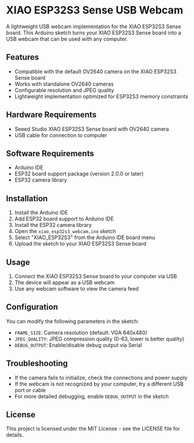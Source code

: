 # XIAO ESP32S3 Sense USB Webcam

A lightweight USB webcam implementation for the XIAO ESP32S3 Sense board. This Arduino sketch turns your XIAO ESP32S3 Sense board into a USB webcam that can be used with any computer.

## Features

- Compatible with the default OV2640 camera on the XIAO ESP32S3 Sense board
- Works with standalone OV2640 cameras
- Configurable resolution and JPEG quality
- Lightweight implementation optimized for ESP32S3 memory constraints

## Hardware Requirements

- Seeed Studio XIAO ESP32S3 Sense board with OV2640 camera
- USB cable for connection to computer

## Software Requirements

- Arduino IDE
- ESP32 board support package (version 2.0.0 or later)
- ESP32 camera library

## Installation

1. Install the Arduino IDE
2. Add ESP32 board support to Arduino IDE
3. Install the ESP32 camera library
4. Open the `xiao_esp32s3_webcam.ino` sketch
5. Select "XIAO_ESP32S3" from the Arduino IDE board menu
6. Upload the sketch to your XIAO ESP32S3 Sense board

## Usage

1. Connect the XIAO ESP32S3 Sense board to your computer via USB
2. The device will appear as a USB webcam
3. Use any webcam software to view the camera feed

## Configuration

You can modify the following parameters in the sketch:

- `FRAME_SIZE`: Camera resolution (default: VGA 640x480)
- `JPEG_QUALITY`: JPEG compression quality (0-63, lower is better quality)
- `DEBUG_OUTPUT`: Enable/disable debug output via Serial

## Troubleshooting

- If the camera fails to initialize, check the connections and power supply
- If the webcam is not recognized by your computer, try a different USB port or cable
- For more detailed debugging, enable `DEBUG_OUTPUT` in the sketch

## License

This project is licensed under the MIT License - see the LICENSE file for details.
